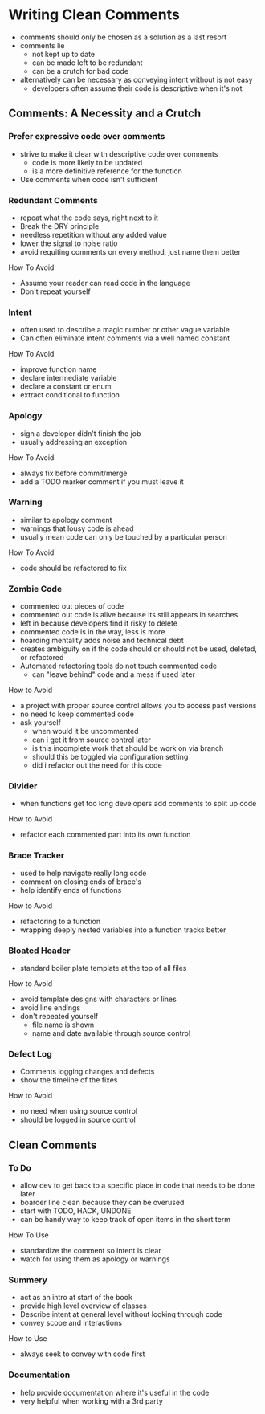 # Writing Clean Comments

- comments should only be chosen as a solution as a last resort
- comments lie
    - not kept up to date
    - can be made left to be redundant
    - can be a crutch for bad code
- alternatively can be necessary as conveying intent without is not easy
    - developers often assume their code is descriptive when it's not

## Comments: A Necessity and a Crutch

### Prefer expressive code over comments

- strive to make it clear with descriptive code over comments
    - code is more likely to be updated
    - is a more definitive reference for the function
- Use comments when code isn't sufficient

### Redundant Comments

- repeat what the code says, right next to it
- Break the DRY principle
- needless repetition without any added value
- lower the signal to noise ratio
- avoid requiting comments on every method, just name them better

How To Avoid

- Assume your reader can read code in the language
- Don't repeat yourself

### Intent

- often used to describe a magic number or other vague variable
- Can often eliminate intent comments via a well named constant

How To Avoid

- improve function name
- declare intermediate variable
- declare a constant or enum
- extract conditional to function

### Apology

- sign a developer didn't finish the job
- usually addressing an exception

How To Avoid

- always fix before commit/merge
- add a TODO marker comment if you must leave it

### Warning

- similar to apology comment
- warnings that lousy code is ahead
- usually mean code can only be touched by a particular person

How To Avoid

- code should be refactored to fix

### Zombie Code

- commented out pieces of code
- commented out code is alive because its still appears in searches
- left in because developers find it risky to delete
- commented code is in the way, less is more
- hoarding mentality adds noise and technical debt
- creates ambiguity on if the code should or should not be used, deleted, or refactored
- Automated refactoring tools do not touch commented code
    - can "leave behind" code and a mess if used later

How to Avoid

- a project with proper source control allows you to access past versions
- no need to keep commented code
- ask yourself
    - when would it be uncommented
    - can i get it from source control later
    - is this incomplete work that should be work on via branch
    - should this be toggled via configuration setting
    - did i refactor out the need for this code

### Divider

- when functions get too long developers add comments to split up code

How to Avoid

- refactor each commented part into its own function

### Brace Tracker

- used to help navigate really long code
- comment on closing ends of brace's
- help identify ends of functions

How to Avoid

- refactoring to a function
- wrapping deeply nested variables into a function tracks better

### Bloated Header

- standard boiler plate template at the top of all files

How to Avoid

- avoid template designs with characters or lines
- avoid line endings
- don't repeated yourself
    - file name is shown
    - name and date available through source control

### Defect Log

- Comments logging changes and defects
- show the timeline of the fixes

How to Avoid

- no need when using source control
- should be logged in source control

## Clean Comments

### To Do

- allow dev to get back to a specific place in code that needs to be done later
- boarder line clean because they can be overused
- start with TODO, HACK, UNDONE
- can be handy way to keep track of open items in the short term

How To Use

- standardize the comment so intent is clear
- watch for using them as apology or warnings

### Summery

- act as an intro at start of the book
- provide high level overview of classes
- Describe intent at general level without looking through code
- convey scope and interactions

How to Use

- always seek to convey with code first

### Documentation

- help provide documentation where it's useful in the code
- very helpful when working with a 3rd party